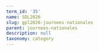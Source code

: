 ```yaml
---
term_id: '35'
name: SDL2026
slug: gpl2026-journees-nationales
parent: journees-nationales
description: null
taxonomy: category
---
```


